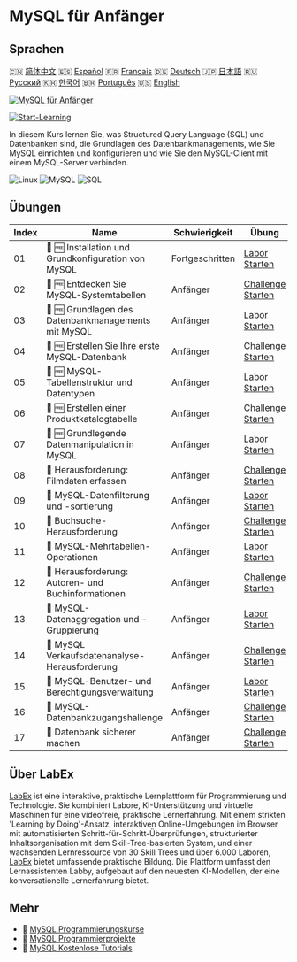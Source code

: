 # MySQL für Anfänger

## Sprachen

🇨🇳 [简体中文](README_zh.md) 🇪🇸 [Español](README_es.md) 🇫🇷 [Français](README_fr.md) 🇩🇪 [Deutsch](README_de.md) 🇯🇵 [日本語](README_ja.md) 🇷🇺 [Русский](README_ru.md) 🇰🇷 [한국어](README_ko.md) 🇧🇷 [Português](README_pt.md) 🇺🇸 [English](README.md) 

[![MySQL für Anfänger](https://cover-creator.labex.io/mysql-for-beginners.png?lang=de)](https://labex.io/de/courses/mysql-for-beginners)

[![Start-Learning](https://img.shields.io/badge/Start-Learning-whitesmoke?style=for-the-badge)](https://labex.io/de/courses/mysql-for-beginners)

In diesem Kurs lernen Sie, was Structured Query Language (SQL) und Datenbanken sind, die Grundlagen des Datenbankmanagements, wie Sie MySQL einrichten und konfigurieren und wie Sie den MySQL-Client mit einem MySQL-Server verbinden.

![Linux](https://img.shields.io/badge/Linux-whitesmoke?style=for-the-badge&logo=linux)
![MySQL](https://img.shields.io/badge/MySQL-whitesmoke?style=for-the-badge&logo=mysql)
![SQL](https://img.shields.io/badge/SQL-whitesmoke?style=for-the-badge&logo=sql)


## Übungen

|   Index | Name                                                | Schwierigkeit   | Übung                                                                                                                                                      |
|---------|-----------------------------------------------------|-----------------|------------------------------------------------------------------------------------------------------------------------------------------------------------|
|      01 | 🧩 🆓 Installation und Grundkonfiguration von MySQL | Fortgeschritten | <a target='_blank' href='https://labex.io/de/labs/mysql-installation-and-basic-configuration-of-mysql-418415?course=mysql-for-beginners'>Labor Starten</a> |
|      02 | 🎯 🆓 Entdecken Sie MySQL-Systemtabellen            | Anfänger        | <a target='_blank' href='https://labex.io/de/labs/mysql-explore-mysql-system-tables-391702?course=mysql-for-beginners'>Challenge Starten</a>               |
|      03 | 🧩 🆓 Grundlagen des Datenbankmanagements mit MySQL | Anfänger        | <a target='_blank' href='https://labex.io/de/labs/mysql-database-management-fundamentals-with-mysql-418414?course=mysql-for-beginners'>Labor Starten</a>   |
|      04 | 🎯 🆓 Erstellen Sie Ihre erste MySQL-Datenbank      | Anfänger        | <a target='_blank' href='https://labex.io/de/labs/mysql-create-your-first-mysql-database-418265?course=mysql-for-beginners'>Challenge Starten</a>          |
|      05 | 🧩 🆓 MySQL-Tabellenstruktur und Datentypen         | Anfänger        | <a target='_blank' href='https://labex.io/de/labs/mysql-mysql-table-structure-and-data-types-418307?course=mysql-for-beginners'>Labor Starten</a>          |
|      06 | 🎯 🆓 Erstellen einer Produktkatalogtabelle         | Anfänger        | <a target='_blank' href='https://labex.io/de/labs/mysql-create-a-product-catalog-table-418298?course=mysql-for-beginners'>Challenge Starten</a>            |
|      07 | 🧩 🆓 Grundlegende Datenmanipulation in MySQL       | Anfänger        | <a target='_blank' href='https://labex.io/de/labs/sql-mysql-basic-data-manipulation-418303?course=mysql-for-beginners'>Labor Starten</a>                   |
|      08 | 🎯  Herausforderung: Filmdaten erfassen             | Anfänger        | <a target='_blank' href='https://labex.io/de/labs/mysql-record-movie-data-challenge-418302?course=mysql-for-beginners'>Challenge Starten</a>               |
|      09 | 🧩  MySQL-Datenfilterung und -sortierung            | Anfänger        | <a target='_blank' href='https://labex.io/de/labs/mysql-mysql-data-filtering-and-sorting-418305?course=mysql-for-beginners'>Labor Starten</a>              |
|      10 | 🎯  Buchsuche-Herausforderung                       | Anfänger        | <a target='_blank' href='https://labex.io/de/labs/mysql-book-search-challenge-418297?course=mysql-for-beginners'>Challenge Starten</a>                     |
|      11 | 🧩  MySQL-Mehrtabellen-Operationen                  | Anfänger        | <a target='_blank' href='https://labex.io/de/labs/mysql-mysql-multi-table-operations-418306?course=mysql-for-beginners'>Labor Starten</a>                  |
|      12 | 🎯  Herausforderung: Autoren- und Buchinformationen | Anfänger        | <a target='_blank' href='https://labex.io/de/labs/mysql-author-book-information-challenge-418296?course=mysql-for-beginners'>Challenge Starten</a>         |
|      13 | 🧩  MySQL-Datenaggregation und -Gruppierung         | Anfänger        | <a target='_blank' href='https://labex.io/de/labs/mysql-mysql-data-aggregation-and-grouping-418304?course=mysql-for-beginners'>Labor Starten</a>           |
|      14 | 🎯  MySQL Verkaufsdatenanalyse-Herausforderung      | Anfänger        | <a target='_blank' href='https://labex.io/de/labs/mysql-mysql-sales-data-analysis-challenge-418301?course=mysql-for-beginners'>Challenge Starten</a>       |
|      15 | 🧩  MySQL-Benutzer- und Berechtigungsverwaltung     | Anfänger        | <a target='_blank' href='https://labex.io/de/labs/mysql-mysql-user-and-privileges-management-418308?course=mysql-for-beginners'>Labor Starten</a>          |
|      16 | 🎯  MySQL-Datenbankzugangshallenge                  | Anfänger        | <a target='_blank' href='https://labex.io/de/labs/mysql-mysql-database-access-challenge-418300?course=mysql-for-beginners'>Challenge Starten</a>           |
|      17 | 🎯  Datenbank sicherer machen                       | Anfänger        | <a target='_blank' href='https://labex.io/de/labs/mysql-make-database-more-secure-391535?course=mysql-for-beginners'>Challenge Starten</a>                 |

## Über LabEx

[LabEx](https://labex.io) ist eine interaktive, praktische Lernplattform für Programmierung und Technologie. Sie kombiniert Labore, KI-Unterstützung und virtuelle Maschinen für eine videofreie, praktische Lernerfahrung. Mit einem strikten 'Learning by Doing'-Ansatz, interaktiven Online-Umgebungen im Browser mit automatisierten Schritt-für-Schritt-Überprüfungen, strukturierter Inhaltsorganisation mit dem Skill-Tree-basierten System, und einer wachsenden Lernressource von 30 Skill Trees und über 6.000 Laboren, [LabEx](https://labex.io) bietet umfassende praktische Bildung. Die Plattform umfasst den Lernassistenten Labby, aufgebaut auf den neuesten KI-Modellen, der eine konversationelle Lernerfahrung bietet.

## Mehr

- 🔗 [MySQL Programmierungskurse](https://github.com/labex-labs/awesome-programming-courses)
- 🔗 [MySQL Programmierprojekte](https://github.com/labex-labs/awesome-programming-projects)
- 🔗 [MySQL Kostenlose Tutorials](https://github.com/labex-labs/mysql-free-tutorials)

